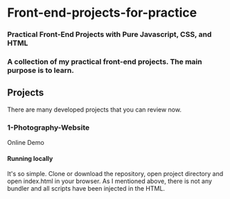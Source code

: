 # Front-end-projects-for-practice
### Practical Front-End Projects with Pure Javascript, CSS, and HTML
### A collection of my practical front-end projects. The main purpose is to learn.  

## Projects
There are many developed projects that you can review now.

### 1-Photography-Website
Online Demo







#### Running locally
It's so simple. Clone or download the repository, open project directory and open index.html in your browser. As I mentioned above, there is not any bundler and all scripts have been injected in the HTML.


